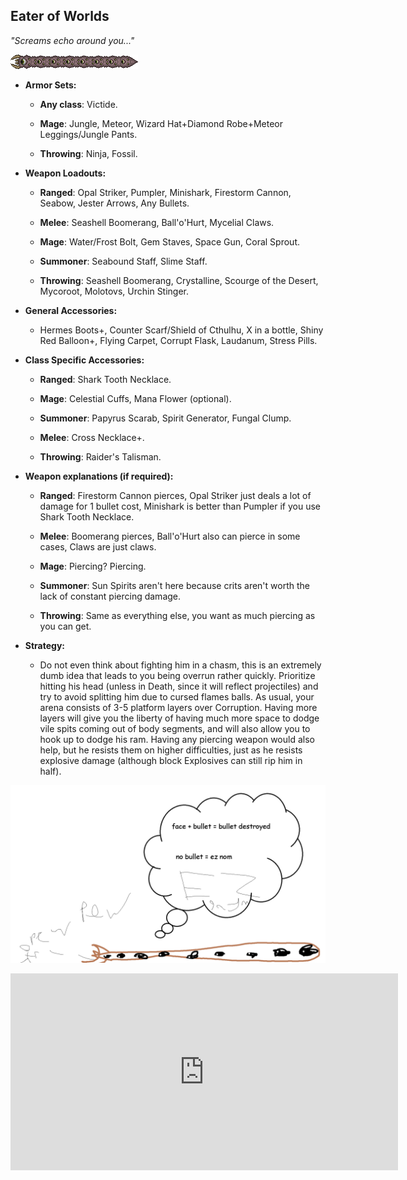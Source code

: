 ## Eater of Worlds

*"Screams echo around you..."*

![image alt text](../public/BMbpD6rCZ1qoniF20u7H2A_img_10.png)

* **Armor Sets:**

    * **Any class**: Victide.

    * **Mage**: Jungle, Meteor, Wizard Hat+Diamond Robe+Meteor Leggings/Jungle Pants.

    * **Throwing**: Ninja, Fossil.

* **Weapon Loadouts:**

    * **Ranged**: Opal Striker, Pumpler, Minishark, Firestorm Cannon, Seabow, Jester Arrows, Any Bullets.

    * **Melee**: Seashell Boomerang, Ball'o'Hurt, Mycelial Claws.

    * **Mage**: Water/Frost Bolt, Gem Staves, Space Gun, Coral Sprout.

    * **Summoner**: Seabound Staff, Slime Staff.

    * **Throwing**: Seashell Boomerang, Crystalline, Scourge of the Desert, Mycoroot, Molotovs, Urchin Stinger.

* **General Accessories:**

    * Hermes Boots+, Counter Scarf/Shield of Cthulhu, X in a bottle, Shiny Red Balloon+, Flying Carpet, Corrupt Flask, Laudanum, Stress Pills.

* **Class Specific Accessories:**

    * **Ranged**: Shark Tooth Necklace.

    * **Mage**: Celestial Cuffs, Mana Flower (optional).

    * **Summoner**: Papyrus Scarab, Spirit Generator, Fungal Clump.

    * **Melee**: Cross Necklace+.

    * **Throwing**: Raider's Talisman.

* **Weapon explanations (if required):**

    * **Ranged**: Firestorm Cannon pierces, Opal Striker just deals a lot of damage for 1 bullet cost, Minishark is better than Pumpler if you use Shark Tooth Necklace.

    * **Melee**: Boomerang pierces, Ball'o'Hurt also can pierce in some cases, Claws are just claws.

    * **Mage**: Piercing? Piercing.

    * **Summoner**: Sun Spirits aren't here because crits aren't worth the lack of constant piercing damage.

    * **Throwing**: Same as everything else, you want as much piercing as you can get.

* **Strategy:**

    * Do not even think about fighting him in a chasm, this is an extremely dumb idea that leads to you being overrun rather quickly. Prioritize hitting his head (unless in Death, since it will reflect projectiles) and try to avoid splitting him due to cursed flames balls. As usual, your arena consists of 3-5 platform layers over Corruption. Having more layers will give you the liberty of having much more space to dodge vile spits coming out of body segments, and will also allow you to hook up to dodge his ram. Having any piercing weapon would also help, but he resists them on higher difficulties, just as he resists explosive damage (although block Explosives can still rip him in half).

![image alt text](../public/EoW.png)

<div align="center"><iframe width="620" height="315" src="https://www.youtube.com/embed/EBmLgC1l4KU" frameborder="0" allowfullscreen></iframe></div>

